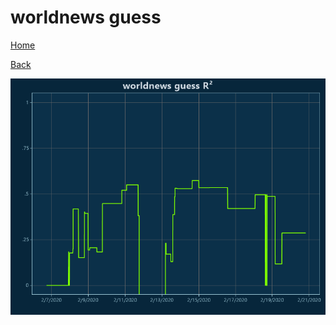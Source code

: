 # worldnews guess

[Home](../index.md)

[Back](worldnews.md)

![guess R²](../images/worldnews_guess_RSq.png "guess R²")

